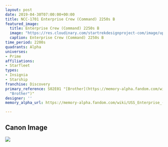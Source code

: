 ```yaml
---
layout: post
date: 2019-04-30T07:00:00+00:00
title: NCC-1701 Enterprise Crew (Command) 2250s B
featured_image:
  title: Enterprise Crew (Command) 2250s B
  image: "https://res.cloudinary.com/startrekdesignproject-com/image/upload/v1556642729/NCC-1701_Crew_Command_2250s.png"
  caption: Enterprise Crew (Command) 2250s B
time_period: 2200s
quadrants: Alpha
universes:
- Prime
affiliations:
- Starfleet
types:
- Insignia
- Starship
franchise: Discovery
primary_reference: S02E01 "[Brother](https://memory-alpha.fandom.com/wiki/Brother
  "Brother")"
designer: ''
memory_alpha_url: https://memory-alpha.fandom.com/wiki/USS_Enterprise_(NCC-1701)

---
```

## Canon Image

![](https://res.cloudinary.com/startrekdesignproject-com/image/upload/v1556642729/EnterpriseComand2250sB1.jpg)